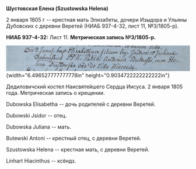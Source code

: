 **Шустовская Елена (Szustowska Helena)**

2 января 1805 г -- крестная мать Элизабеты, дочери Изыдора и Ульяны
Дубовских с деревни Веретей (НИАБ 937-4-32, лист 11, №3/1805-р).

**НИАБ 937-4-32:** Лист 11. **Метрическая запись №3/1805-р.**

![](./media/f20518484530b744727e756d6a1d27db5279d6e3.png){width="6.496527777777778in"
height="0.9034722222222222in"}

Дедиловичский костел Наисвятейшего Сердца Иисуса. 2 января 1805 года.
Метрическая запись о крещении.

Dubowska Elisabetha -- дочь родителей с деревни Веретей.

Dubowski Jsidor -- отец.

Dubowska Juliana -- мать.

Butewski Antoni -- крестный отец, с деревни Веретей.

Szustowska Helena -- крестная мать, с деревни Веретей.

Linhart Hiacinthus -- ксёндз.
